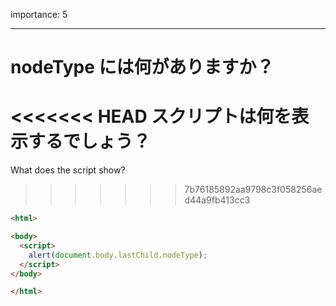 importance: 5

---

# nodeType には何がありますか？

<<<<<<< HEAD
スクリプトは何を表示するでしょう？
=======
What does the script show?
>>>>>>> 7b76185892aa9798c3f058256aed44a9fb413cc3

```html
<html>

<body>
  <script>
    alert(document.body.lastChild.nodeType);
  </script>
</body>

</html>
```
